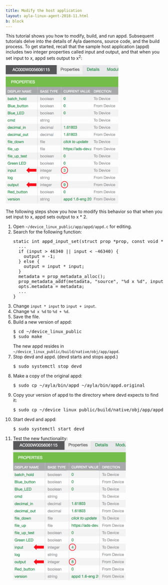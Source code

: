 ```yaml
---
title: Modify the host application
layout: ayla-linux-agent-2018-11.html
b: block
---
```


This tutorial shows you how to modify, build, and run appd. Subsequent tutorials delve into the details of Ayla daemons, source code, and the build process. To get started, recall that the sample host application (appd) includes two integer properties called input and output, and that when you set input to x, appd sets output to x<sup>2</sup>:

<img src="properties-001.png" width="360">

The following steps show you how to modify this behavior so that when you set input to x, appd sets output to x * 2. 

<ol>
<li>Open <code>~/device_linux_public/app/appd/appd.c</code> for editing.</li>
<li>Search for the following function:
<pre>
static int appd_input_set(struct prop &#42;prop, const void &#42;val, size_t len, const struct op_args &#42;args) {
  ...
  if (input > 46340 || input < -46340) {
    output = -1;
  } else {
    output = input &#42; input;
  }
  metadata = prop_metadata_alloc();
  prop_metadata_addf(metadata, "source", "%d x %d", input, input);
  opts.metadata = metadata;
  ...
}
</pre>
</li>
<li>Change <code>input * input</code> to <code>input + input</code>.</li>
<li>Change <code>%d x %d</code> to <code>%d + %d</code>.</li>
<li>Save the file.</li>
<li>Build a new version of appd:
<pre>
$ cd &#126;/device_linux_public
$ sudo make
</pre>
The new appd resides in <code>&#126;/device_linux_public/build/native/obj/app/appd</code>.
</li>
<li>Stop devd and appd. (devd starts and stops appd.)
<pre>
$ sudo systemctl stop devd
</pre>
</li>
<li>Make a copy of the original appd:
<pre>
$ sudo cp ~/ayla/bin/appd ~/ayla/bin/appd.original
</pre>
</li>
<li>Copy your version of appd to the directory where devd expects to find it:
<pre>
$ sudo cp ~/device_linux_public/build/native/obj/app/appd/appd ~/ayla/bin/appd
</pre>
</li>
<li>Start devd and appd:
<pre>
$ sudo systemctl start devd  
</pre>
</li>
<li>Test the new functionality:
<img src="properties-002.png" width="360">
</li>
</ol>
